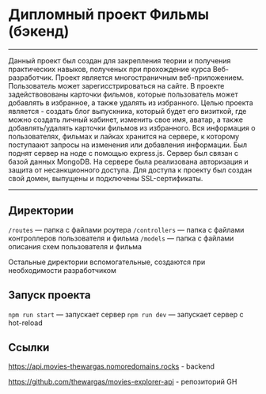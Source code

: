 # Дипломный проект Фильмы (бэкенд)

---

Данный проект был создан для закрепления теории и получения практических навыков, полученых при прохождение курса Веб-разработчик. Проект является многостраничным веб-приложением. Пользователь может зарегисстрироваться на сайте. В проекте задействовованы карточки фильмов, которые пользователь может добавлять в избранное, а также удалять из избранного. Целью проекта является - создать блог выпускника, который будет его визиткой, где можно создать личный кабинет, изменить свое имя, аватар, а также добавлять/удалять карточки фильмов из избранного. Вся информация о пользователях, фильмах и лайках хранится на сервере, к которому поступаают запросы на изменения или добавления информации. Был поднят сервер на ноде с помощью express.js. Сервер был связан с базой данных MongoDB. На сервере была реализована авторизация и защита от несанкционного доступа. Для доступа к проекту был создан свой домен, выпущены и подключены SSL-сертификаты.

---

## Директории

`/routes` — папка с файлами роутера
`/controllers` — папка с файлами контроллеров пользователя и фильма
`/models` — папка с файлами описания схем пользователя и фильма

Остальные директории вспомогательные, создаются при необходимости разработчиком

## Запуск проекта

`npm run start` — запускает сервер
`npm run dev` — запускает сервер с hot-reload

## Ссылки

https://api.movies-thewargas.nomoredomains.rocks - backend

https://github.com/thewargas/movies-explorer-api - репозиторий GH
